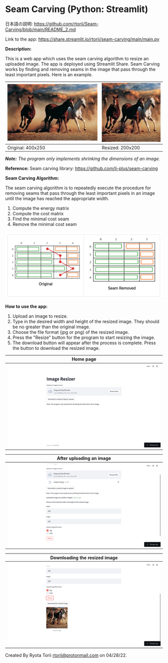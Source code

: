 # Seam Carving (Python: Streamlit)

日本語の説明: https://github.com/rtorii/Seam-Carving/blob/main/README_2.md

Link to the app: https://share.streamlit.io/rtorii/seam-carving/main/main.py

**Description:**

This is a web app which uses the seam carving algorithm to resize an uploaded image. The app is deployed using Streamlit Share. Seam Carving works by finding and removing seams in the image that pass through the least important pixels. Here is an example.


| ![](Test_file_horse/400x250.png) | ![](Test_file_horse/200x200.jpg) |
| ------ | ------ |
| Original: 400x250 | Resized: 200x200 | 

_**Note:** The program only implements shrinking the dimensions of an image._

**Reference:** Seam carving library: https://github.com/li-plus/seam-carving

**Seam Carving Algorithm:**

The seam carving algorithm is to repeatedly execute the procedure for removing seams that pass through the least important pixels in an image until the image has reached the appropriate width.
1. Compute the energy matrix
2. Compute the cost matrix
3. Find the minimal cost seam
4. Remove the minimal cost seam

![](photos_for_README.md/processing2.png)




**How to use the app:**

1. Upload an image to resize.
2. Type in the desired width and height of the resized image. They should be no greater than the original image.
3. Choose the file format (jpg or png) of the resized image.
4. Press the "Resize" button for the program to start resizing the image.
5. The download button will appear after the process is complete. Press the button to download the resized image.

| Home page |  
| ------ | 
| ![](screenshots/1.png) |  

| After uploading an image |
| ------ |
|![](screenshots/2.png) |

| Downloading the resized image | 
|  ------ |
| ![](screenshots/3.png) |





Created By Ryota Torii <rtorii@protonmail.com> on 04/28/22.

